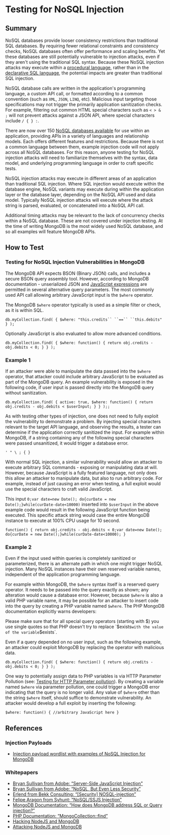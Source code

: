 # Testing for NoSQL Injection

## Summary

NoSQL databases provide looser consistency restrictions than traditional SQL databases. By requiring fewer relational constraints and consistency checks, NoSQL databases often offer performance and scaling benefits. Yet these databases are still potentially vulnerable to injection attacks, even if they aren't using the traditional SQL syntax. Because these NoSQL injection attacks may execute within a [procedural language](https://en.wikipedia.org/wiki/Procedural_programming), rather than in the [declarative SQL language](https://en.wikipedia.org/wiki/Declarative_programming), the potential impacts are greater than traditional SQL injection.

NoSQL database calls are written in the application's programming language, a custom API call, or formatted according to a common convention (such as `XML`, `JSON`, `LINQ`, etc). Malicious input targeting those specifications may not trigger the primarily application sanitization checks. For example, filtering out common HTML special characters such as `< > & ;` will not prevent attacks against a JSON API, where special characters include `/ { } :`.

There are now over 150 [NoSQL databases available](http://nosql-database.org) for use within an application, providing APIs in a variety of languages and relationship models. Each offers different features and restrictions. Because there is not a common language between them, example injection code will not apply across all NoSQL databases. For this reason, anyone testing for NoSQL injection attacks will need to familiarize themselves with the syntax, data model, and underlying programming language in order to craft specific tests.

NoSQL injection attacks may execute in different areas of an application than traditional SQL injection. Where SQL injection would execute within the database engine, NoSQL variants may execute during within the application layer or the database layer, depending on the NoSQL API used and data model. Typically NoSQL injection attacks will execute where the attack string is parsed, evaluated, or concatenated into a NoSQL API call.

Additional timing attacks may be relevant to the lack of concurrency checks within a NoSQL database. These are not covered under injection testing. At the time of writing MongoDB is the most widely used NoSQL database, and so all examples will feature MongoDB APIs.

## How to Test

### Testing for NoSQL Injection Vulnerabilities in MongoDB

The MongoDB API expects BSON (Binary JSON) calls, and includes a secure BSON query assembly tool. However, according to MongoDB documentation - unserialized JSON and [JavaScript expressions](https://docs.mongodb.org/manual/faq/developers/#javascript) are permitted in several alternative query parameters. The most commonly used API call allowing arbitrary JavaScript input is the `$where` operator.

The MongoDB `$where` operator typically is used as a simple filter or check, as it is within SQL.

`db.myCollection.find( { $where: "this.credits`` ``==`` ``this.debits" } );`

Optionally JavaScript is also evaluated to allow more advanced conditions.

`db.myCollection.find( { $where: function() { return obj.credits - obj.debits < 0; } } );`

### Example 1

If an attacker were able to manipulate the data passed into the `$where` operator, that attacker could include arbitrary JavaScript to be evaluated as part of the MongoDB query. An example vulnerability is exposed in the following code, if user input is passed directly into the MongoDB query without sanitization.

`db.myCollection.find( { active: true, $where: function() { return obj.credits - obj.debits < $userInput; } } );;`

As with testing other types of injection, one does not need to fully exploit the vulnerability to demonstrate a problem. By injecting special characters relevant to the target API language, and observing the results, a tester can determine if the application correctly sanitized the input. For example within MongoDB, if a string containing any of the following special characters were passed unsanitized, it would trigger a database error.

`' " \ ; { }`

With normal SQL injection, a similar vulnerability would allow an attacker to execute arbitrary SQL commands - exposing or manipulating data at will. However, because JavaScript is a fully featured language, not only does this allow an attacker to manipulate data, but also to run arbitrary code. For example, instead of just causing an error when testing, a full exploit would use the special characters to craft valid JavaScript.

This input `0;var date=new Date(); do{curDate = new Date();}while(curDate-date<10000)` inserted into `$userInput` in the above example code would result in the following JavaScript function being executed. This specific attack string would case the entire MongoDB instance to execute at 100% CPU usage for 10 second.

`function() { return obj.credits - obj.debits < 0;var date=new Date(); do{curDate = new Date();}while(curDate-date<10000); }`

### Example 2

Even if the input used within queries is completely sanitized or parameterized, there is an alternate path in which one might trigger NoSQL injection. Many NoSQL instances have their own reserved variable names, independent of the application programming language.

For example within MongoDB, the `$where` syntax itself is a reserved query operator. It needs to be passed into the query exactly as shown; any alteration would cause a database error. However, because `$where` is also a valid PHP variable name, it may be possible for an attacker to insert code into the query by creating a PHP variable named `$where`. The PHP MongoDB documentation explicitly warns developers:

Please make sure that for all special query operators (starting with $) you use single quotes so that PHP doesn't try to replace `$exists` with the value of the variable `$exists`.

Even if a query depended on no user input, such as the following example, an attacker could exploit MongoDB by replacing the operator with malicious data.

`db.myCollection.find( { $where: function() { return obj.credits - obj.debits < 0; } } );`

One way to potentially assign data to PHP variables is via HTTP Parameter Pollution (see: [Testing for HTTP Parameter pollution](04-Testing_for_HTTP_Parameter_Pollution.md)). By creating a variable named `$where` via parameter pollution, one could trigger a MongoDB error indicating that the query is no longer valid. Any value of `$where` other than the string `$where` itself, should suffice to demonstrate vulnerability. An attacker would develop a full exploit by inserting the following:

`$where: function() { //arbitrary JavaScript here }`

## References

### Injection Payloads

- [Injection payload wordlist with examples of NoSQL Injection for MongoDB](https://github.com/cr0hn/nosqlinjection_wordlists)

### Whitepapers

- [Bryan Sullivan from Adobe: “Server-Side JavaScript Injection"](https://media.blackhat.com/bh-us-11/Sullivan/BH_US_11_Sullivan_Server_Side_WP.pdf)
- [Bryan Sullivan from Adobe: “NoSQL, But Even Less Security”](https://blogs.adobe.com/asset/files/2011/04/NoSQL-But-Even-Less-Security.pdf)
- [Erlend from Bekk Consulting: “[Security] NOSQL-injection”](https://erlend.oftedal.no/blog/?blogid=110)
- [Felipe Aragon from Syhunt: “NoSQL/SSJS Injection”](http://www.syhunt.com/en/?n=Articles.NoSQLInjection)
- [MongoDB Documentation: “How does MongoDB address SQL or Query injection?”](https://docs.mongodb.org/manual/faq/developers/#how-does-mongodb-address-sql-or-query-injection)
- [PHP Documentation: “MongoCollection::find”](https://php.net/manual/en/mongocollection.find.php)
- [Hacking NodeJS and MongoDB](https://blog.websecurify.com/2014/08/hacking-nodejs-and-mongodb.html)
- [Attacking NodeJS and MongoDB](https://blog.websecurify.com/2014/08/attacks-nodejs-and-mongodb-part-to.html)
